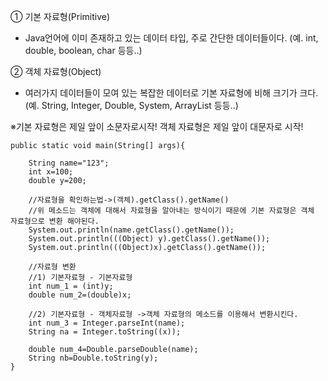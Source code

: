 ① 기본 자료형(Primitive)
- Java언어에 이미 존재하고 있는 데이터 타입, 주로 간단한 데이터들이다. (예. int, double, boolean, char 등등..)

② 객체 자료형(Object)
- 여러가지 데이터들이 모여 있는 복잡한 데이터로 기본 자료형에 비해 크기가 크다. (예. String, Integer, Double, System, ArrayList 등등..)

※기본 자료형은 제일 앞이 소문자로시작! 객체 자료형은 제일 앞이 대문자로 시작!


    public static void main(String[] args){

        String name="123";
        int x=100;
        double y=200;

        //자료형을 확인하는법->(객체).getClass().getName()
        //위 메소드는 객체에 대해서 자료형을 알아내는 방식이기 때문에 기본 자료형은 객체 자료형으로 변환 해야된다.
        System.out.println(name.getClass().getName());
        System.out.println(((Object) y).getClass().getName());
        System.out.println(((Object)x).getClass().getName());

        //자료형 변환
        //1) 기본자료형 - 기본자료형
        int num_1 = (int)y;
        double num_2=(double)x;

        //2) 기본자료형 - 객체자료형 ->객체 자료형의 메소드를 이용해서 변환시킨다.
        int num_3 = Integer.parseInt(name);
        String na = Integer.toString((x));

        double num_4=Double.parseDouble(name);
        String nb=Double.toString(y);
    }

